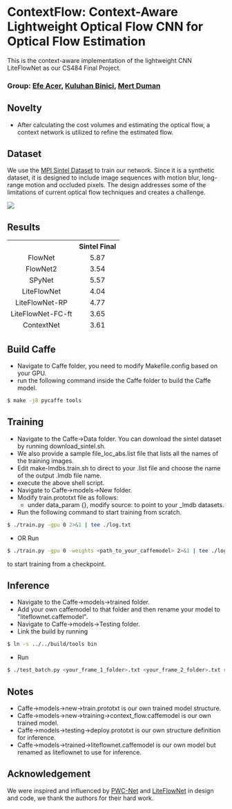 # ContextFlow: Context-Aware Lightweight Optical Flow CNN for Optical Flow Estimation

This is the context-aware implementation of the lightweight CNN LiteFlowNet as our CS484 Final Project.

### Group: [Efe Acer](https://github.com/efeacer), [Kuluhan Binici](https://github.com/kuluhan), [Mert Duman](https://github.com/MertDuman)

## Novelty
- After calculating the cost volumes and estimating the optical flow, a context network is utilized to refine the estimated flow.

## Dataset
We use the [MPI Sintel Dataset](http://sintel.is.tue.mpg.de/) to train our network. Since it is a synthetic dataset, it is designed to include image sequences with motion blur, long-range motion and occluded pixels. The design addresses some of the limitations of current optical flow techniques and creates a challenge.

![](images/combined.gif)

## Results
<table>
<thead>
<tr>
<th align="center"></th>
<th align="center">Sintel Final</th>
</tr>
<tr>
<td align="center">FlowNet</td>
<td align="center">5.87</td>
</tr>
<tr>
<td align="center">FlowNet2</td>
<td align="center">3.54</td>
</tr>
<tr>
<td align="center">SPyNet</td>
<td align="center">5.57</td>
</tr>
<tr>
<td align="center">LiteFlowNet</td>
<td align="center">4.04</td>
</tr>
<tr>
<td align="center">LiteFlowNet-RP</td>
<td align="center">4.77</td>
</tr>
<tr>
<td align="center">LiteFlowNet-FC-ft</td>
<td align="center">3.65</td>
</tr>
<tr>
<td align="center">ContextNet</td>
<td align="center">3.61</td>
</tr>    
</tbody></table>

## Build Caffe
- Navigate to Caffe folder, you need to modify Makefile.config based on your GPU.
- run the following command inside the Caffe folder to build the Caffe model.
```bash
$ make -j8 pycaffe tools
```

## Training
- Navigate to the Caffe->Data folder. You can download the sintel dataset by running download_sintel.sh.
- We also provide a sample file_loc_abs.list file that lists all the names of the training images.
- Edit make-lmdbs.train.sh to direct to your .list file and choose the name of the output .lmdb file name.
- execute the above shell script.
- Navigate to Caffe->models->New folder.
- Modify train.prototxt file as follows:
    - under data_param {}, modify source: to point to your _lmdb datasets.
- Run the following command to start training from scratch.
```bash
$ ./train.py -gpu 0 2>&1 | tee ./log.txt
```
- OR Run 
```bash
$ ./train.py -gpu 0 -weights <path_to_your_caffemodel> 2>&1 | tee ./log.txt
```
to start training from a checkpoint.

## Inference
- Navigate to the Caffe->models->trained folder.
- Add your own caffemodel to that folder and then rename your model to "liteflownet.caffemodel".
- Navigate to Caffe->models->Testing folder.
- Link the build by running
```bash
$ ln -s ../../build/tools bin
```
- Run
```bash
$ ./test_batch.py <your_frame_1_folder>.txt <your_frame_2_folder>.txt results
```

## Notes
- Caffe->models->new->train.prototxt is our own trained model structure.
- Caffe->models->new->training->context_flow.caffemodel is our own trained model.
- Caffe->models->testing->deploy.prototxt is our own structure definition for inference.
- Caffe->models->trained->liteflownet.caffemodel is our own model but renamed as liteflownet to use for inference.

## Acknowledgement
We were inspired and influenced by [PWC-Net](https://github.com/NVlabs/PWC-Net) and [LiteFlowNet](https://github.com/twhui/LiteFlowNet) in design and code, we thank the authors for their hard work.

